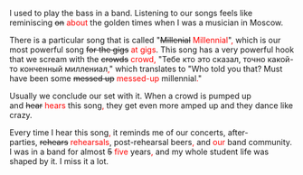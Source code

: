 
I used to play the bass in a band. Listening to our songs feels like reminiscing ~~on~~ <span style="color:red" class="tutor-corr" data-note="Use 'about' with 'reminisce' in US English.">about</span> the golden times when I was a musician in Moscow.

There is a particular song that is called "~~Millenial~~ <span style="color:red" class="tutor-corr" data-note="Spelling: 'millennial' has two n’s.">Millennial</span>"<span style="color:red" class="tutor-corr" data-note="Comma to set off a nonessential clause.">,</span> which is our most powerful song ~~for the gigs~~ <span style="color:red" class="tutor-corr" data-note="Use 'at' for events and drop 'the' for general statements.">at gigs</span>. This song has a very powerful hook that we scream with the ~~crowds~~ <span style="color:red" class="tutor-corr" data-note="Singular 'crowd' is more natural in this context.">crowd</span><span style="color:red" class="tutor-corr" data-note="Comma to introduce a quoted line.">,</span> "Тебе кто это сказал, точно какой-то конченный миллениал<span style="color:red" class="tutor-corr" data-note="Comma before a nonessential 'which'; in US style, commas go inside closing quotes.">,</span>" which translates to "Who told you that? Must have been some ~~messed up~~ <span style="color:red" class="tutor-corr" data-note="Hyphenate a compound adjective before a noun.">messed-up</span> millennial<span style="color:red" class="tutor-corr" data-note="Periods go inside closing quotation marks in US English.">.</span>"

Usually we conclude our set with it. When a crowd is pumped up and ~~hear~~ <span style="color:red" class="tutor-corr" data-note="Singular subject 'crowd' takes 'hears.'">hears</span> this song<span style="color:red" class="tutor-corr" data-note="Comma after a dependent clause that comes before the main clause.">,</span> they get even more amped up and they dance like crazy.

Every time I hear this song<span style="color:red" class="tutor-corr" data-note="Comma after an introductory clause.">,</span> it reminds me of our concerts, after-parties, ~~rehears~~ <span style="color:red" class="tutor-corr" data-note="Complete word needed: 'rehearsals.'">rehearsals</span>, post-rehearsal beers<span style="color:red" class="tutor-corr" data-note="Oxford comma for list clarity.">,</span> and <span style="color:red" class="tutor-corr" data-note="Add a possessive determiner for natural phrasing.">our</span> band community. I was in a band for almost ~~5~~ <span style="color:red" class="tutor-corr" data-note="Spell out numbers under ten in formal writing.">five</span> years<span style="color:red" class="tutor-corr" data-note="Comma before a coordinating conjunction joining two independent clauses.">,</span> and my whole student life was shaped by it. I miss it a lot.

